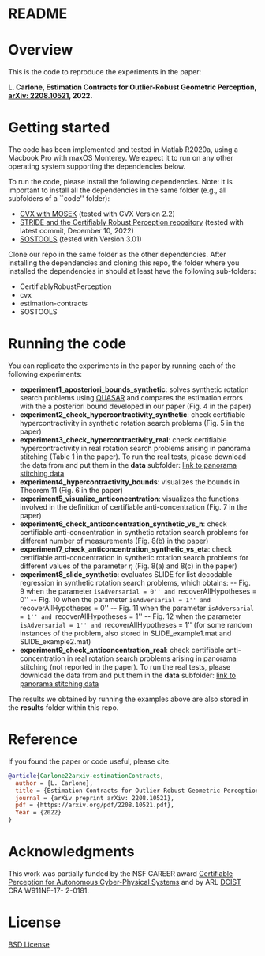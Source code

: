# README

# Overview

This is the code to reproduce the experiments in the paper: 

**L. Carlone, Estimation Contracts for Outlier-Robust Geometric Perception, [arXiv: 2208.10521](https://arxiv.org/pdf/2208.10521.pdf), 2022.**

# Getting started

The code has been implemented and tested in Matlab R2020a, using a Macbook Pro with maxOS Monterey. We expect it to run on any other operating system supporting the dependencies below.

To run the code, please install the following dependencies. Note: it is important to install all the dependencies in the same folder (e.g., all subfolders of a ``code'' folder):
- [CVX with MOSEK](http://cvxr.com/cvx/doc/mosek.html) (tested with CVX Version 2.2)
- [STRIDE and the Certifiably Robust Perception repository](https://github.com/MIT-SPARK/CertifiablyRobustPerception/) (tested with latest commit, December 10, 2022)
- [SOSTOOLS](https://github.com/oxfordcontrol/SOSTOOLS) (tested with Version 3.01)

Clone our repo in the same folder as the other dependencies. 
After installing the dependencies and cloning this repo, the folder where you installed the dependencies in should at least have the following sub-folders:
- CertifiablyRobustPerception
- cvx
- estimation-contracts
- SOSTOOLS

# Running the code

You can replicate the experiments in the paper by running each of the following experiments:
- **experiment1_aposteriori_bounds_synthetic**: solves synthetic rotation search problems using [QUASAR](https://arxiv.org/pdf/1905.12536.pdf) and compares the estimation errors with the a posteriori bound developed in our paper (Fig. 4 in the paper)
- **experiment2_check_hypercontractivity_synthetic**: check certifiable hypercontractivity in synthetic rotation search problems (Fig. 5 in the paper)
- **experiment3_check_hypercontractivity_real**: check certifiable hypercontractivity in real rotation search problems arising in panorama stitching (Table 1 in the paper). To run the real tests, please download the data from and put them in the **data** subfolder: [link to panorama stitching data](https://drive.google.com/drive/folders/1CppsDdU98PgG939aV0ZaaBcVYRLrgI9O?usp=sharing)
- **experiment4_hypercontractivity_bounds**: visualizes the bounds in Theorem 11 (Fig. 6 in the paper)
- **experiment5_visualize_anticoncentration**: visualizes the functions involved in the definition of certifiable anti-concentration (Fig. 7 in the paper)
- **experiment6_check_anticoncentration_synthetic_vs_n**: check certifiable anti-concentration in synthetic rotation search problems for different number of measurements (Fig. 8(b) in the paper)
- **experiment7_check_anticoncentration_synthetic_vs_eta**: check certifiable anti-concentration in synthetic rotation search problems for different values of the parameter $\eta$ (Fig. 8(a) and 8(c) in the paper)
- **experiment8_slide_synthetic**: evaluates SLIDE for list decodable regression in synthetic rotation search problems, which obtains:
  -- Fig. 9 when the parameter ``isAdversarial = 0'' and ``recoverAllHypotheses = 0''
  -- Fig. 10 when the parameter ``isAdversarial = 1'' and ``recoverAllHypotheses = 0''
  -- Fig. 11 when the parameter ``isAdversarial = 1'' and ``recoverAllHypotheses = 1''
  -- Fig. 12 when the parameter ``isAdversarial = 1'' and ``recoverAllHypotheses = 1'' (for some random instances of the problem, also stored in SLIDE_example1.mat and SLIDE_example2.mat)
- **experiment9_check_anticoncentration_real**: check certifiable anti-concentration in real rotation search problems arising in panorama stitching (not reported in the paper). To run the real tests, please download the data from and put them in the **data** subfolder: [link to panorama stitching data](https://drive.google.com/drive/folders/1CppsDdU98PgG939aV0ZaaBcVYRLrgI9O?usp=sharing)

The results we obtained by running the examples above are also stored in the **results** folder within this repo.

# Reference

If you found the paper or code useful, please cite:

```bibtex
@article{Carlone22arxiv-estimationContracts,
  author = {L. Carlone},
  title = {Estimation Contracts for Outlier-Robust Geometric Perception},
  journal = {arXiv preprint arXiv: 2208.10521},
  pdf = {https://arxiv.org/pdf/2208.10521.pdf},
  Year = {2022}
}
```

# Acknowledgments

This work was partially funded by the NSF CAREER award [Certifiable Perception for Autonomous Cyber-Physical
Systems](https://nsf.gov/awardsearch/showAward?AWD_ID=2044973) and by ARL [DCIST](https://www.dcist.org/) CRA W911NF-17- 2-0181.

# License

[BSD License](LICENSE.BSD)



